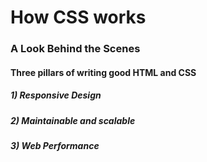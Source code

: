 # How CSS works
### A Look Behind the Scenes

#### Three pillars of writing good HTML and CSS
##### 1) Responsive Design

##### 2) Maintainable and scalable

##### 3) Web Performance
